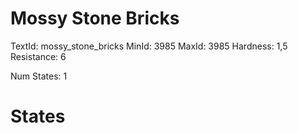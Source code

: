 # Mossy Stone Bricks
TextId: mossy_stone_bricks
MinId: 3985
MaxId: 3985
Hardness: 1,5
Resistance: 6

Num States: 1
# States
```

```